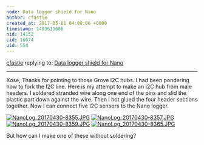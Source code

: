 ```yaml
---
node: Data logger shield for Nano
author: cfastie
created_at: 2017-05-01 04:08:06 +0000
timestamp: 1493611686
nid: 14152
cid: 16674
uid: 554
---
```




[cfastie](../profile/cfastie) replying to: [Data logger shield for Nano](../notes/cfastie/04-30-2017/data-logger-shield-for-nano)

----
Xose,
Thanks for pointing to those Grove I2C hubs. I had been pondering how to fork the I2C line. Here is my attempt to make an I2C hub from male headers. I soldered stranded wire along one end of the pins and slid the plastic part down against the wire. Then I hot glued the four header sections together. Now I can connect five I2C sensors to the Nano logger.

[![NanoLog_20170430-8355.JPG](https://publiclab.org/system/images/photos/000/020/290/medium/NanoLog_20170430-8355.JPG)](https://publiclab.org/system/images/photos/000/020/290/original/NanoLog_20170430-8355.JPG)
[![NanoLog_20170430-8357.JPG](https://publiclab.org/system/images/photos/000/020/291/medium/NanoLog_20170430-8357.JPG)](https://publiclab.org/system/images/photos/000/020/291/original/NanoLog_20170430-8357.JPG)
[![NanoLog_20170430-8359.JPG](https://publiclab.org/system/images/photos/000/020/292/medium/NanoLog_20170430-8359.JPG)](https://publiclab.org/system/images/photos/000/020/292/original/NanoLog_20170430-8359.JPG)
[![NanoLog_20170430-8365.JPG](https://publiclab.org/system/images/photos/000/020/293/medium/NanoLog_20170430-8365.JPG)](https://publiclab.org/system/images/photos/000/020/293/original/NanoLog_20170430-8365.JPG)

But how can I make one of these without soldering?








